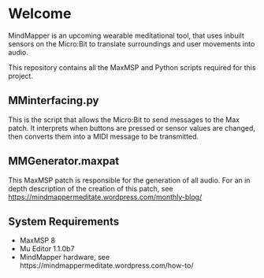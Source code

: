 # Welcome
MindMapper is an upcoming wearable meditational tool, that uses inbuilt sensors on the Micro:Bit to translate surroundings and user movements into audio.

This repository contains all the MaxMSP and Python scripts required for this project.

## MMinterfacing.py
This is the script that allows the Micro:Bit to send messages to the Max patch. It interprets when buttons are pressed or sensor values are changed, then converts them into a MIDI message to be transmitted.

## MMGenerator.maxpat
This MaxMSP patch is responsible for the generation of all audio.
For an in depth description of the creation of this patch, see https://mindmappermeditate.wordpress.com/monthly-blog/

## System Requirements
<ul>
  <li>MaxMSP 8 </li>
  <li>Mu Editor 1.1.0b7 </li>
  <li>MindMapper hardware, see https://mindmappermeditate.wordpress.com/how-to/ </li>
</ul>
